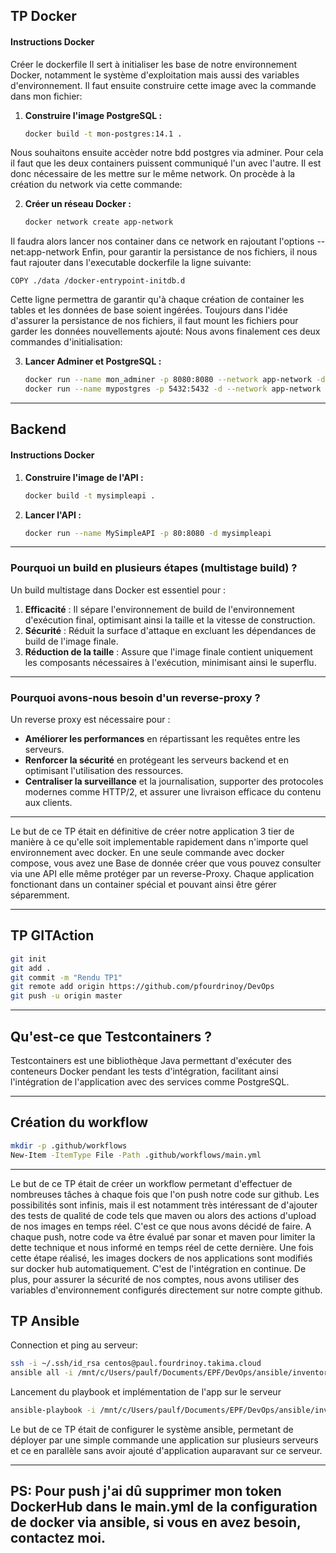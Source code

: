 ## TP Docker

#### Instructions Docker
Créer le dockerfile
Il sert à initialiser les base de notre environnement Docker, notamment le système d'exploitation mais aussi des variables d'environnement.
Il faut ensuite construire cette image avec la commande dans mon fichier:

1. **Construire l'image PostgreSQL :**
   ```bash
   docker build -t mon-postgres:14.1 .
   ```
Nous souhaitons ensuite accèder notre bdd postgres via adminer. Pour cela il faut que les deux containers puissent communiqué l'un avec l'autre. Il est donc nécessaire de les mettre sur le même network.
On procède à la création du network via cette commande:

2. **Créer un réseau Docker :**
   ```bash
   docker network create app-network
   ```

Il faudra alors lancer nos container dans ce network en rajoutant l'options --net:app-network
Enfin, pour garantir la persistance de nos fichiers, il nous faut rajouter dans l'executable dockerfile la ligne suivante:

```
COPY ./data /docker-entrypoint-initdb.d
```

Cette ligne permettra de garantir qu'à chaque création de container les tables et les données de base soient ingérées.
Toujours dans l'idée d'assurer la persistance de nos fichiers, il faut mount les fichiers pour garder les données nouvellements ajouté:
Nous avons finalement ces deux commandes d'initialisation:

3. **Lancer Adminer et PostgreSQL :**
   ```bash
   docker run --name mon_adminer -p 8080:8080 --network app-network -d adminer
   docker run --name mypostgres -p 5432:5432 -d --network app-network -v ./data:/docker-entrypoint-initdb.d mon-postgres:14.1
   ```

---

## Backend

#### Instructions Docker

1. **Construire l'image de l'API :**
   ```bash
   docker build -t mysimpleapi .
   ```

2. **Lancer l'API :**
   ```bash
   docker run --name MySimpleAPI -p 80:8080 -d mysimpleapi
   ```

---

### Pourquoi un build en plusieurs étapes (multistage build) ?

Un build multistage dans Docker est essentiel pour :
1. **Efficacité** : Il sépare l'environnement de build de l'environnement d'exécution final, optimisant ainsi la taille et la vitesse de construction.
2. **Sécurité** : Réduit la surface d'attaque en excluant les dépendances de build de l'image finale.
3. **Réduction de la taille** : Assure que l'image finale contient uniquement les composants nécessaires à l'exécution, minimisant ainsi le superflu.

---

### Pourquoi avons-nous besoin d'un reverse-proxy ?

Un reverse proxy est nécessaire pour :
- **Améliorer les performances** en répartissant les requêtes entre les serveurs.
- **Renforcer la sécurité** en protégeant les serveurs backend et en optimisant l'utilisation des ressources.
- **Centraliser la surveillance** et la journalisation, supporter des protocoles modernes comme HTTP/2, et assurer une livraison efficace du contenu aux clients.

---

Le but de ce TP était en définitive de créer notre application 3 tier de manière à ce qu'elle soit implementable rapidement dans n'importe quel environnement avec docker. En une seule commande avec docker compose, vous avez une Base de donnée créer que vous pouvez consulter via une API elle même protéger par un reverse-Proxy. Chaque application fonctionant dans un container spécial et pouvant ainsi être gérer séparemment.

---

## TP GITAction

```bash
git init
git add .
git commit -m "Rendu TP1"
git remote add origin https://github.com/pfourdrinoy/DevOps
git push -u origin master
```

---

## Qu'est-ce que Testcontainers ?

Testcontainers est une bibliothèque Java permettant d'exécuter des conteneurs Docker pendant les tests d'intégration, facilitant ainsi l'intégration de l'application avec des services comme PostgreSQL.

---

## Création du workflow

```bash
mkdir -p .github/workflows
New-Item -ItemType File -Path .github/workflows/main.yml
```
---

Le but de ce TP était de créer un workflow permetant d'effectuer de nombreuses tâches à chaque fois que l'on push notre code sur github. Les possibilités sont infinis, mais il est notamment très intéressant de d'ajouter des tests de qualité de code tels que maven ou alors des actions d'upload de nos images en temps réel. C'est ce que nous avons décidé de faire. A chaque push, notre code va être évalué par sonar et maven pour limiter la dette technique et nous informé en temps réel de cette dernière. Une fois cette étape réalisé, les images dockers de nos applications sont modifiés sur docker hub automatiquement. C'est de l'intégration en continue. De plus, pour assurer la sécurité de nos comptes, nous avons utiliser des variables d'environnement configurés directement sur notre compte github.

## TP Ansible

Connection et ping au serveur:
```bash
ssh -i ~/.ssh/id_rsa centos@paul.fourdrinoy.takima.cloud
ansible all -i /mnt/c/Users/paulf/Documents/EPF/DevOps/ansible/inventories/setup.yaml -m ping
```

Lancement du playbook et implémentation de l'app sur le serveur
```bash
ansible-playbook -i /mnt/c/Users/paulf/Documents/EPF/DevOps/ansible/inventories/setup.yaml /mnt/c/Users/paulf/Documents/EPF/DevOps/ansible/playbook.yaml
```

Le but de ce TP était de configurer le système ansible, permetant de déployer par une simple commande une application sur plusieurs serveurs et ce en parallèle sans avoir ajouté d'application auparavant sur ce serveur.

---

## PS: Pour push j'ai dû supprimer mon token DockerHub dans le main.yml de la configuration de docker via ansible, si vous en avez besoin, contactez moi.
